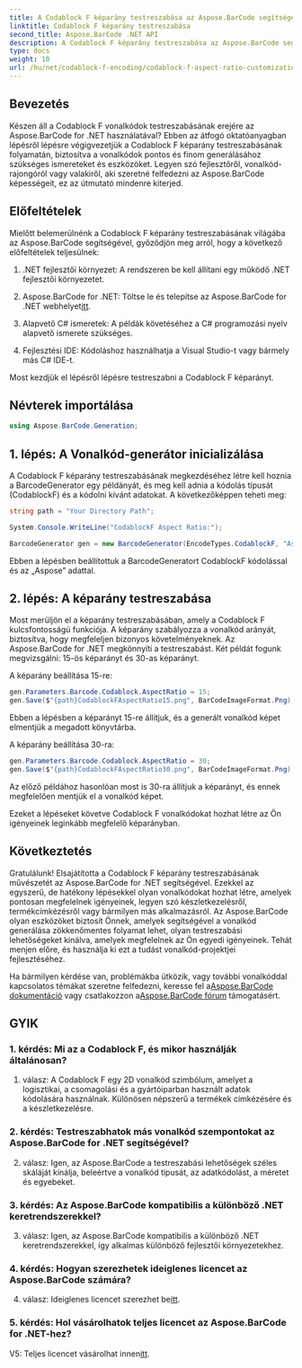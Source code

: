 ```yaml
---
title: A Codablock F képarány testreszabása az Aspose.BarCode segítségével .NET-hez
linktitle: Codablock F képarány testreszabása
second_title: Aspose.BarCode .NET API
description: A Codablock F képarány testreszabása az Aspose.BarCode segítségével .NET-hez. Könnyedén hozhat létre precíz vonalkódokat az Ön igényeire szabva.
type: docs
weight: 10
url: /hu/net/codablock-f-encoding/codablock-f-aspect-ratio-customization/
---
```

## Bevezetés

Készen áll a Codablock F vonalkódok testreszabásának erejére az Aspose.BarCode for .NET használatával? Ebben az átfogó oktatóanyagban lépésről lépésre végigvezetjük a Codablock F képarány testreszabásának folyamatán, biztosítva a vonalkódok pontos és finom generálásához szükséges ismereteket és eszközöket. Legyen szó fejlesztőről, vonalkód-rajongóról vagy valakiről, aki szeretné felfedezni az Aspose.BarCode képességeit, ez az útmutató mindenre kiterjed.

## Előfeltételek

Mielőtt belemerülnénk a Codablock F képarány testreszabásának világába az Aspose.BarCode segítségével, győződjön meg arról, hogy a következő előfeltételek teljesülnek:

1. .NET fejlesztői környezet: A rendszeren be kell állítani egy működő .NET fejlesztői környezetet.

2.  Aspose.BarCode for .NET: Töltse le és telepítse az Aspose.BarCode for .NET webhelyet[itt](https://releases.aspose.com/barcode/net/).

3. Alapvető C# ismeretek: A példák követéséhez a C# programozási nyelv alapvető ismerete szükséges.

4. Fejlesztési IDE: Kódoláshoz használhatja a Visual Studio-t vagy bármely más C# IDE-t.

Most kezdjük el lépésről lépésre testreszabni a Codablock F képarányt.

## Névterek importálása

```csharp
using Aspose.BarCode.Generation;
```

## 1. lépés: A Vonalkód-generátor inicializálása

A Codablock F képarány testreszabásának megkezdéséhez létre kell hoznia a BarcodeGenerator egy példányát, és meg kell adnia a kódolás típusát (CodablockF) és a kódolni kívánt adatokat. A következőképpen teheti meg:

```csharp
string path = "Your Directory Path";

System.Console.WriteLine("CodablockF Aspect Ratio:");

BarcodeGenerator gen = new BarcodeGenerator(EncodeTypes.CodablockF, "Aspose");
```

Ebben a lépésben beállítottuk a BarcodeGeneratort CodablockF kódolással és az „Aspose” adattal.

## 2. lépés: A képarány testreszabása

Most merüljön el a képarány testreszabásában, amely a Codablock F kulcsfontosságú funkciója. A képarány szabályozza a vonalkód arányát, biztosítva, hogy megfeleljen bizonyos követelményeknek. Az Aspose.BarCode for .NET megkönnyíti a testreszabást. Két példát fogunk megvizsgálni: 15-ös képarányt és 30-as képarányt.

A képarány beállítása 15-re:

```csharp
gen.Parameters.Barcode.Codablock.AspectRatio = 15;
gen.Save($"{path}CodablockFAspectRatio15.png", BarCodeImageFormat.Png);
```

Ebben a lépésben a képarányt 15-re állítjuk, és a generált vonalkód képet elmentjük a megadott könyvtárba.

A képarány beállítása 30-ra:

```csharp
gen.Parameters.Barcode.Codablock.AspectRatio = 30;
gen.Save($"{path}CodablockFAspectRatio30.png", BarCodeImageFormat.Png);
```

Az előző példához hasonlóan most is 30-ra állítjuk a képarányt, és ennek megfelelően mentjük el a vonalkód képet.

Ezeket a lépéseket követve Codablock F vonalkódokat hozhat létre az Ön igényeinek leginkább megfelelő képarányban.

## Következtetés

Gratulálunk! Elsajátította a Codablock F képarány testreszabásának művészetét az Aspose.BarCode for .NET segítségével. Ezekkel az egyszerű, de hatékony lépésekkel olyan vonalkódokat hozhat létre, amelyek pontosan megfelelnek igényeinek, legyen szó készletkezelésről, termékcímkézésről vagy bármilyen más alkalmazásról. Az Aspose.BarCode olyan eszközöket biztosít Önnek, amelyek segítségével a vonalkód generálása zökkenőmentes folyamat lehet, olyan testreszabási lehetőségeket kínálva, amelyek megfelelnek az Ön egyedi igényeinek. Tehát menjen előre, és használja ki ezt a tudást vonalkód-projektjei fejlesztéséhez.

 Ha bármilyen kérdése van, problémákba ütközik, vagy további vonalkóddal kapcsolatos témákat szeretne felfedezni, keresse fel a[Aspose.BarCode dokumentáció](https://reference.aspose.com/barcode/net/) vagy csatlakozzon a[Aspose.BarCode fórum](https://forum.aspose.com/c/barcode/13) támogatásért.

## GYIK

### 1. kérdés: Mi az a Codablock F, és mikor használják általánosan?

1. válasz: A Codablock F egy 2D vonalkód szimbólum, amelyet a logisztikai, a csomagolási és a gyártóiparban használt adatok kódolására használnak. Különösen népszerű a termékek címkézésére és a készletkezelésre.

### 2. kérdés: Testreszabhatok más vonalkód szempontokat az Aspose.BarCode for .NET segítségével?

2. válasz: Igen, az Aspose.BarCode a testreszabási lehetőségek széles skáláját kínálja, beleértve a vonalkód típusát, az adatkódolást, a méretet és egyebeket.

### 3. kérdés: Az Aspose.BarCode kompatibilis a különböző .NET keretrendszerekkel?

3. válasz: Igen, az Aspose.BarCode kompatibilis a különböző .NET keretrendszerekkel, így alkalmas különböző fejlesztői környezetekhez.

### 4. kérdés: Hogyan szerezhetek ideiglenes licencet az Aspose.BarCode számára?

 4. válasz: Ideiglenes licencet szerezhet be[itt](https://purchase.aspose.com/temporary-license/).

### 5. kérdés: Hol vásárolhatok teljes licencet az Aspose.BarCode for .NET-hez?

 V5: Teljes licencet vásárolhat innen[itt](https://purchase.aspose.com/buy).